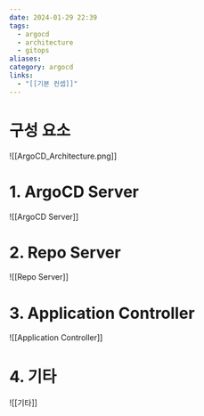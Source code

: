 ```yaml
---
date: 2024-01-29 22:39
tags:
  - argocd
  - architecture
  - gitops
aliases: 
category: argocd
links:
  - "[[기본 컨셉]]"
---
```

# 구성 요소

![[ArgoCD_Architecture.png]]


# 1. ArgoCD Server

![[ArgoCD Server]]



# 2. Repo Server

![[Repo Server]]


# 3. Application Controller

![[Application Controller]]


# 4. 기타

![[기타]]
